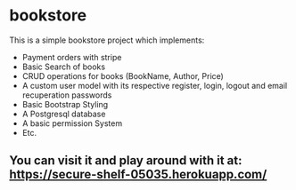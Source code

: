 # bookstore
This is a simple bookstore project which implements: 
- Payment orders with stripe
- Basic Search of books
- CRUD operations for books (BookName, Author, Price)
- A custom user model with its respective register, login, logout and email recuperation passwords
- Basic Bootstrap Styling
- A Postgresql database
- A basic permission System
- Etc.

## You can visit it and play around with it at: https://secure-shelf-05035.herokuapp.com/

